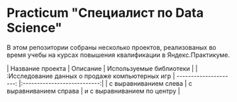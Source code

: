 # Practicum "Специалист по Data Science"

В этом репозитории собраны несколько проектов, реализованых во время учебы на курсах повышения квалификации в Яндекс.Практикуме.

| Название проекта                                | Описание               | Используемые библиотеки     |
| :Исследование данных о продаже компьютерных игр | ---------------------: |:---------------------------:|
| с выравниванием слева                           | с выравниванием справа | и с выравниванием по центру |
